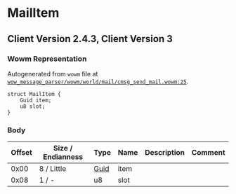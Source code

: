 # MailItem

## Client Version 2.4.3, Client Version 3

### Wowm Representation

Autogenerated from `wowm` file at [`wow_message_parser/wowm/world/mail/cmsg_send_mail.wowm:25`](https://github.com/gtker/wow_messages/tree/main/wow_message_parser/wowm/world/mail/cmsg_send_mail.wowm#L25).
```rust,ignore
struct MailItem {
    Guid item;
    u8 slot;
}
```
### Body

| Offset | Size / Endianness | Type | Name | Description | Comment |
| ------ | ----------------- | ---- | ---- | ----------- | ------- |
| 0x00 | 8 / Little | [Guid](../spec/packed-guid.md) | item |  |  |
| 0x08 | 1 / - | u8 | slot |  |  |

